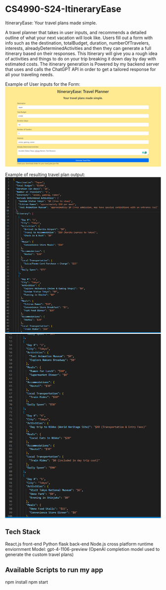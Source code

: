 # CS4990-S24-ItineraryEase
ItineraryEase: Your travel plans made simple.

A travel planner that takes in user inputs, and recommends a detailed outline of what your next vacation will look like. Users fill out a form with info such as the destination, totalBudget, duration, numberOfTravelers, interests, alreadyDeterminedActivities and then they can generate a full itinerary based on their responses. This Itinerary will give you a rough idea of activities and things to do on your trip breaking it down day by day with estimated costs. The itinerary generation is Powered by my backend server that uses and calls the ChatGPT API in order to get a tailored response for all your traveling needs.

Example of User inputs for the Form:
![TravelPlanForm](images/Image1.png)

Example of resulting travel plan output:
![TravelPlanExamplePart1](images/travel_plan_1.png)
![TravelPlanExamplePart2](images/travel_plan_2.png)


## Tech Stack
React.js front-end
Python flask back-end
Node.js cross platform runtime enviornment
Model: gpt-4-1106-preview (OpenAI completion model used to generate the custom travel plans)

## Available Scripts to run my app
npm install
npm start
